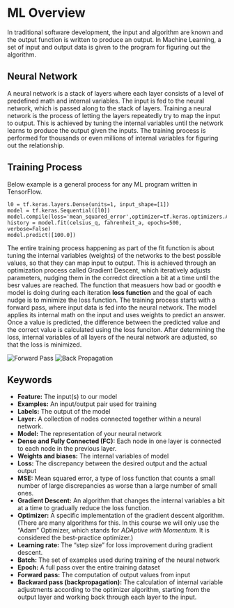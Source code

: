 # ML Overview
In traditional software development, the input and algorithm are known and the output function is written to produce an output. In Machine Learning, a set of input and output data is given to the program for figuring out the algorithm.
## Neural Network
A neural network is a stack of layers where each layer consists of a level of predefined math and internal variables. The input is fed to the neural network, which is passed along to the stack of layers.
Training a neural network is the process of letting the layers repeatedly try to map the input to output. This is achieved by tuning the internal variables until the network learns to produce the output given the inputs.
The training process is performed for thousands or even millions of internal variables for figuring out the relationship.
## Training Process
Below example is a general process for any ML program written in TensorFlow.

    l0 = tf.keras.layers.Dense(units=1, input_shape=[1]) 
    model = tf.keras.Sequential([l0])
    model.compile(loss='mean_squared_error',optimizer=tf.keras.optimizers.Adam(0.1))
    history = model.fit(celsius_q, fahrenheit_a, epochs=500, verbose=False)
    model.predict([100.0])
The entire training process happening as part of the fit function is about tuning the internal variables (weights) of the networks to the best possible values, so that they can map input to output. This is achieved through an optimization process called Gradient Descent, which iteratively adjusts parameters, nudging them in the corredct direction a bit at a time until the besr values are reached. 
The function that measuers how bad or goodth e model is doing during each iteration **loss function** and the goal of each nudge is to minimize the loss function.
The training process starts with a forward pass, where input data is fed into the neural network. The model applies its internal math on the input and uses weights to predict an answer.
Once a value is predicted, the difference between the predicted value and the correct value is calculated using the loss funciton.
After determining the loss, internal variables of all layers of the neural network are adjusted, so that the loss is minimized. 

![Forward Pass](https://video.udacity-data.com/topher/2019/March/5c7f0b37_tensorflow-l2f2/tensorflow-l2f2.png)
![Back Propagation](https://video.udacity-data.com/topher/2019/March/5c7f0ba2_tensorflow-l2f3/tensorflow-l2f3.png)


## Keywords
-   **Feature:**  The input(s) to our model
-   **Examples:**  An input/output pair used for training
-   **Labels:**  The output of the model
-   **Layer:**  A collection of nodes connected together within a neural network.
-   **Model:**  The representation of your neural network
-   **Dense and Fully Connected (FC):**  Each node in one layer is connected to each node in the previous layer.
-   **Weights and biases:**  The internal variables of model
-   **Loss:**  The discrepancy between the desired output and the actual output
-   **MSE:**  Mean squared error, a type of loss function that counts a small number of large discrepancies as worse than a large number of small ones.
-   **Gradient Descent:**  An algorithm that changes the internal variables a bit at a time to gradually reduce the loss function.
-   **Optimizer:**  A specific implementation of the gradient descent algorithm. (There are many algorithms for this. In this course we will only use the “Adam” Optimizer, which stands for  _ADAptive with Momentum_. It is considered the best-practice optimizer.)
-   **Learning rate:**  The “step size” for loss improvement during gradient descent.
-   **Batch:**  The set of examples used during training of the neural network
-   **Epoch:**  A full pass over the entire training dataset
-   **Forward pass:**  The computation of output values from input
-   **Backward pass (backpropagation):**  The calculation of internal variable adjustments according to the optimizer algorithm, starting from the output layer and working back through each layer to the input.
